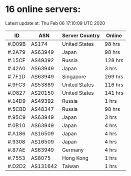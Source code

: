 # 16 online servers:

Latest update at: Thu Feb 06 17:10:09 UTC 2020

| ID | ASN | Server Country | Online |
| -- | --- | -------------- | ------ |
| #.D09B | AS174 | United States | 98 hrs |
| #.2A79 | AS63949 | Japan | 98 hrs |
| #.15CF | AS49392 | Russia | 128 hrs |
| #.42A0 | AS63949 | Japan | 3 hrs |
| #.7F1D | AS63949 | Singapore | 269 hrs |
| #.9FC3 | AS53889 | United States | 116 hrs |
| #.D827 | AS20150 | United States | 141 hrs |
| #.14D9 | AS49392 | Russia | 1 hrs |
| #.5CBD | AS48347 | Russia | 98 hrs |
| #.95C9 | AS63949 | Japan | 3 hrs |
| #.0B10 | AS63949 | Japan | 4 hrs |
| #.A186 | AS16509 | Japan | 4 hrs |
| #.9308 | AS16509 | Japan | 4 hrs |
| #.87AE | AS63949 | Germany | 4 hrs |
| #.7553 | AS8075 | Hong Kong | 1 hrs |
| #.D2D2 | AS131642 | Taiwan | 1 hrs |

